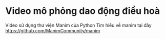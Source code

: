 # Video mô phỏng dao động điều hoà
Video sử dụng thư viện Manim của Python
Tìm hiểu về manim tại đây https://github.com/ManimCommunity/manim
